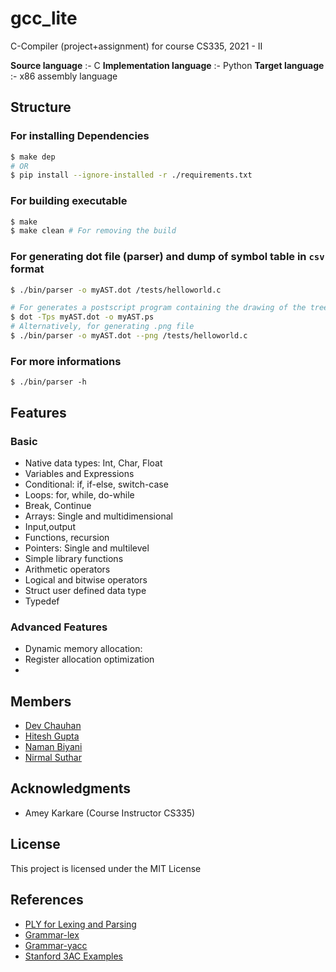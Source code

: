 # gcc_lite
C-Compiler (project+assignment) for course CS335, 2021 - II 

**Source language** :- C
**Implementation language** :- Python
**Target language** :- x86 assembly language

## Structure

### For installing Dependencies
```bash 
$ make dep
# OR
$ pip install --ignore-installed -r ./requirements.txt  
```

### For building executable
```bash
$ make
$ make clean # For removing the build
```

### For generating dot file (parser) and dump of symbol table in `csv` format
```bash
$ ./bin/parser -o myAST.dot /tests/helloworld.c 

# For generates a postscript program containing the drawing of the tree 
$ dot -Tps myAST.dot -o myAST.ps 
# Alternatively, for generating .png file
$ ./bin/parser -o myAST.dot --png /tests/helloworld.c
```


### For more informations
```
$ ./bin/parser -h
```

## Features

### Basic
- Native data types: Int, Char, Float
- Variables and Expressions
- Conditional: if, if-else, switch-case
- Loops: for, while, do-while
- Break, Continue
- Arrays: Single and multidimensional
- Input,output
- Functions, recursion
- Pointers: Single and multilevel
- Simple library functions
- Arithmetic operators
- Logical and bitwise operators
- Struct user defined data type
- Typedef

### Advanced Features
- Dynamic memory allocation:
- Register allocation optimization
- 

## Members
- [Dev Chauhan](https://github.com/dev-chauhan)
- [Hitesh Gupta](https://github.com/hitesh-gupta-2111)
- [Naman Biyani](https://github.com/namanbiyani)
- [Nirmal Suthar](https://github.com/nirmal-suthar)

## Acknowledgments

* Amey Karkare (Course Instructor CS335)

## License

This project is licensed under the MIT License

## References

- [PLY for Lexing and Parsing](http://www.dabeaz.com/ply/)
- [Grammar-lex](https://www.lysator.liu.se/c/ANSI-C-grammar-l.html)
- [Grammar-yacc](https://www.lysator.liu.se/c/ANSI-C-grammar-y.html)
- [Stanford 3AC Examples](https://web.stanford.edu/class/archive/cs/cs143/cs143.1128/handouts/240%20TAC%20Examples.pdf )

